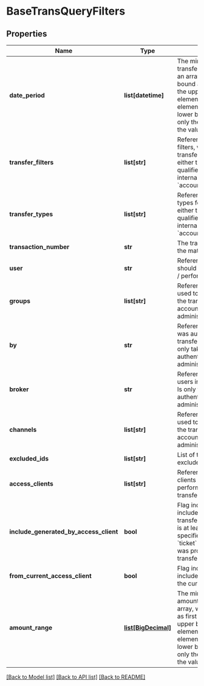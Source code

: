 # BaseTransQueryFilters

## Properties
Name | Type | Description | Notes
------------ | ------------- | ------------- | -------------
**date_period** | **list[datetime]** | The minimum / maximum transfer date. Is expressed an array, with the lower bound as first element, and the upper bound as second element. When only one element, will have just the lower bound. To specify only the upper bound, prefix the value with a comma.  | [optional] 
**transfer_filters** | **list[str]** | Reference to the transfer filters, which filters transfers by type. May be either the internal id or qualified transfer filter internal name, in the format &#x60;accountType.transferFilter&#x60;.  | [optional] 
**transfer_types** | **list[str]** | Reference to the transfer types for filter. May be either the internal id or qualified transfer type internal name, in the format &#x60;accountType.transferType&#x60;.  | [optional] 
**transaction_number** | **str** | The transaction number of the matching transfer  | [optional] 
**user** | **str** | Reference a user that should have either received / performed the transfer.  | [optional] 
**groups** | **list[str]** | Reference to the user group used to perform / receive the transfer. Only taken into account if authenticated as administrator.  | [optional] 
**by** | **str** | Reference to the user that was authenticated when the transfer was performed. Is only taken into account if authenticated as administrator.  | [optional] 
**broker** | **str** | Reference to the broker of users involved in transfers. Is only taken into account if authenticated as administrator.  | [optional] 
**channels** | **list[str]** | Reference to the channel used to perform / receive the transfer. Only taken into account if authenticated as administrator.  | [optional] 
**excluded_ids** | **list[str]** | List of transfers ids to be excluded from the result.  | [optional] 
**access_clients** | **list[str]** | References to access clients (id or token) used to perform / receive the  transfer.  | [optional] 
**include_generated_by_access_client** | **bool** | Flag indicating whether to include or not the generated transfer. Only valid if there is at least one access client specified. For example if a &#x60;ticket&#x60; or &#x60;paymentRequest&#x60; was processed then a new transfer will be generated.  | [optional] 
**from_current_access_client** | **bool** | Flag indicating whether to include only transfers by the current access client.  | [optional] 
**amount_range** | [**list[BigDecimal]**](BigDecimal.md) | The minimum / maximum amount. Is expressed an array, with the lower bound as first element, and the upper bound as second element. When only one element, will have just the lower bound. To specify only the upper bound, prefix the value with a comma.  | [optional] 

[[Back to Model list]](../README.md#documentation-for-models) [[Back to API list]](../README.md#documentation-for-api-endpoints) [[Back to README]](../README.md)


